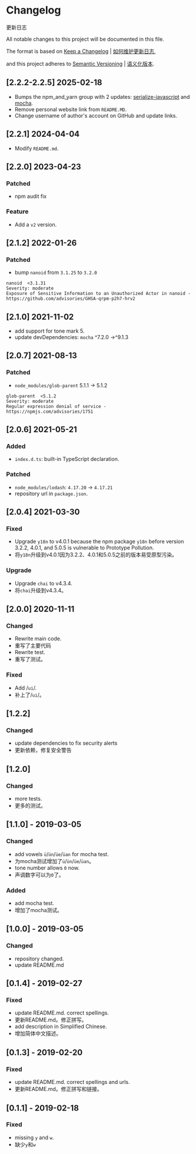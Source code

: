 # Changelog

更新日志

All notable changes to this project will be documented in this file.

The format is based on [Keep a Changelog](https://keepachangelog.com/en/1.0.0/) | [如何维护更新日志](https://keepachangelog.com/zh-CN/1.0.0/),

and this project adheres to [Semantic Versioning](https://semver.org/spec/v2.0.0.html) | [语义化版本](https://semver.org/lang/zh-CN/).

## [2.2.2-2.2.5] 2025-02-18

* Bumps the npm_and_yarn group with 2 updates: [serialize-javascript](https://github.com/yahoo/serialize-javascript) and [mocha](https://github.com/mochajs/mocha).
* Remove personal website link from `README.MD`.
* Change username of author's account on GitHub and update links.

## [2.2.1] 2024-04-04

* Modify `README.md`.

## [2.2.0] 2023-04-23

### Patched

* npm audit fix

### Feature

* Add a `v2` version.

## [2.1.2] 2022-01-26

### Patched

* bump `nanoid` from `3.1.25` to `3.2.0`
```
nanoid  <3.1.31
Severity: moderate
Exposure of Sensitive Information to an Unauthorized Actor in nanoid - https://github.com/advisories/GHSA-qrpm-p2h7-hrv2
```

## [2.1.0] 2021-11-02

* add support for tone mark 5.
* update devDependencies: `mocha` ^7.2.0 ->^9.1.3

## [2.0.7] 2021-08-13

### Patched

* `node_modules/glob-parent` 5.1.1 -> 5.1.2

```
glob-parent  <5.1.2
Severity: moderate
Regular expression denial of service - https://npmjs.com/advisories/1751
```

## [2.0.6] 2021-05-21

### Added

* `index.d.ts`: built-in TypeScript declaration.

### Patched

* `node_modules/lodash`: `4.17.20` -> `4.17.21`
* repository url in `package.json`.

## [2.0.4] 2021-03-30

### Fixed
* Upgrade `y18n` to v4.0.1 because the npm package `y18n` before version 3.2.2, 4.0.1, and 5.0.5 is vulnerable to Prototype Pollution.
* 将`y18n`升级到v4.0.1因为3.2.2、4.0.1和5.0.5之前的版本易受原型污染。

### Upgrade
* Upgrade `chai` to v4.3.4.
* 将`chai`升级到v4.3.4。

## [2.0.0] 2020-11-11

### Changed

* Rewrite main code.
* 重写了主要代码
* Rewrite test.
* 重写了测试。

### Fixed

* Add /`ui`/.
* 补上了/`ui`/。

## [1.2.2]

### Changed

* update dependencies to fix security alerts
* 更新依赖，修复安全警告

## [1.2.0]

### Changed

* more tests.
* 更多的测试。

## [1.1.0] - 2019-03-05

### Changed

* add vowels `ü`/`ün`/`üe`/`üan` for mocha test.
* 为mocha测试增加了`ü`/`ün`/`üe`/`üan`。
* tone number allows `0` now.
* 声调数字可以为`0`了。

### Added

* add mocha test.
* 增加了mocha测试。

## [1.0.0] - 2019-03-05

### Changed

* repository changed.
* update README.md

## [0.1.4] - 2019-02-27

### Fixed

* update README.md. correct spellings.
* 更新README.md。修正拼写。
* add description in Simplified Chinese.
* 增加简体中文描述。

## [0.1.3] - 2019-02-20

### Fixed

* update README.md. correct spellings and urls.
* 更新README.md。修正拼写和链接。

## [0.1.1] - 2019-02-18

### Fixed

* missing `y` and `w`.
* 缺少`y`和`w`

